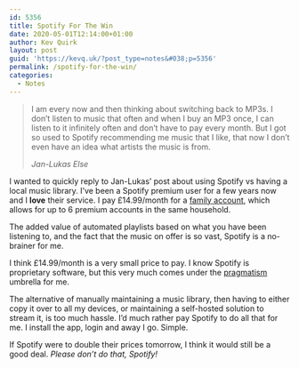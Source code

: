 ```yaml
---
id: 5356
title: Spotify For The Win
date: 2020-05-01T12:14:00+01:00
author: Kev Quirk
layout: post
guid: 'https://kevq.uk/?post_type=notes&#038;p=5356'
permalink: /spotify-for-the-win/
categories:
  - Notes
---
```

<blockquote class="wp-block-quote">
  <p>
    I am every now and then thinking about switching back to MP3s. I don’t listen to music that often and when I buy an MP3 once, I can listen to it infinitely often and don’t have to pay every month. But I got so used to Spotify recommending me music that I like, that now I don’t even have an idea what artists the music is from.
  </p>

  <cite>Jan-Lukas Else</cite>
</blockquote>

I wanted to quickly reply to Jan-Lukas&#8217; post about using Spotify vs having a local music library. I&#8217;ve been a Spotify premium user for a few years now and I **love** their service. I pay £14.99/month for a [family account](https://www.spotify.com/uk/family/), which allows for up to 6 premium accounts in the same household.

The added value of automated playlists based on what you have been listening to, and the fact that the music on offer is so vast, Spotify is a no-brainer for me.

I think £14.99/month is a very small price to pay. I know Spotify is proprietary software, but this very much comes under the [pragmatism](https://kevq.uk/why-i-use-linux/) umbrella for me.

The alternative of manually maintaining a music library, then having to either copy it over to all my devices, or maintaining a self-hosted solution to stream it, is too much hassle. I&#8217;d much rather pay Spotify to do all that for me. I install the app, login and away I go. Simple.

If Spotify were to double their prices tomorrow, I think it would still be a good deal. _Please don&#8217;t do that, Spotify!_
